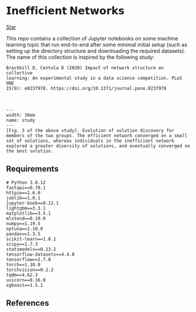 # 𝗜𝗻𝗲𝗳𝗳𝗶𝗰𝗶𝗲𝗻𝘁 𝗡𝗲𝘁𝘄𝗼𝗿𝗸𝘀

<!-- Place this tag where you want the button to render. -->
<a class="github-button" href="https://github.com/particle1331/steepest-ascent" data-color-scheme="no-preference: dark; light: light; dark: dark;" data-icon="octicon-star" data-size="large" data-show-count="true" aria-label="Star particle1331/steepest-ascent on GitHub">Star</a>
<!-- Place this tag in your head or just before your close body tag. -->
<script async defer src="https://buttons.github.io/buttons.js"></script>

This repo contains a collection of Jupyter notebooks on some machine learning topic that run end-to-end after some minimal initial setup (such as setting up the directory structure and downloading the required datasets). The name of this collection is inspired by the following study:

```text
Brackbill D, Centola D (2020) Impact of network structure on collective 
learning: An experimental study in a data science competition. PLoS ONE 
15(9): e0237978. https://doi.org/10.1371/journal.pone.0237978
```

<br>

```{figure} img/pone.0237978.g003.png
---
width: 30em
name: study
---
[Fig. 3 of the above study]. Evolution of solution discovery for members of the two groups. The efficient network converged on a small set of solutions, whereas individuals in the inefficient network explored a greater diversity of solutions, and eventually converged on the best solution.
```


## Requirements

```
# Python 3.8.12
fastapi==0.70.1
httpie==2.6.0
joblib==1.0.1
jupyter-book==0.12.1
lightgbm==3.3.1
matplotlib==3.5.1
mlxtend==0.19.0
numpy==1.19.5
optuna==2.10.0
pandas==1.3.5
scikit-learn==1.0.1
scipy==1.7.3
statsmodels==0.13.2
tensorflow-datasets==4.4.0
tensorflow==2.7.0
torch==1.10.0
torchvision==0.2.2
tqdm==4.62.3
uvicorn==0.16.0
xgboost==1.5.1
```


## References 

```{bibliography}
```